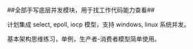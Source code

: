 
##全部手写底层并发模块，用于找工作代码能力查看##

计划集成 select, epoll, iocp 模型，支持 windows, linux 系统并发。

基本架构思维练习，单例，生产者-消费者模型简单使用。




